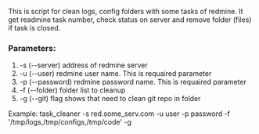 This is script for clean logs, config folders with some tasks of redmine.
It get readmine task number, check status on server and remove folder (files) if task is closed.

### Parameters:
1. -s (--server) address of redmine server
2. -u (--user) redmine user name. This is requaired parameter
3. -p (--password) redmine password name. This is requaired parameter
4. -f (--folder) folder list to cleanup
5. -g (--git) flag shows that need to clean git repo in folder

Example:
task_cleaner -s red.some_serv.com -u user -p password -f '/tmp/logs,/tmp/configs,/tmp/code' -g

